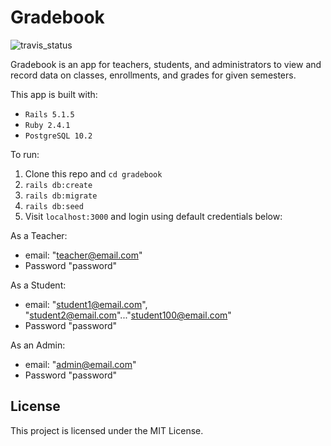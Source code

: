# Gradebook

![travis_status](https://travis-ci.org/podoglyph/gradebook.svg?branch=master)

Gradebook is an app for teachers, students, and administrators to view and record data on classes, enrollments, and grades for given semesters.

This app is built with:

* `Rails 5.1.5`
* `Ruby 2.4.1`
* `PostgreSQL 10.2`

To run:

1. Clone this repo and `cd gradebook`
3. `rails db:create`
4. `rails db:migrate`
5. `rails db:seed`
5.  Visit `localhost:3000` and login using default credentials below:

As a Teacher:
* email: "teacher@email.com"
* Password "password"

As a Student:
* email: "student1@email.com", "student2@email.com"..."student100@email.com"
* Password "password"

As an Admin:
* email: "admin@email.com"
* Password "password"


## License

This project is licensed under the MIT License.
